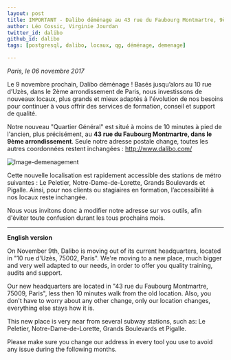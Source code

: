```yaml
---
layout: post
title: IMPORTANT - Dalibo déménage au 43 rue du Faubourg Montmartre, 9ème arr, Paris
author: Léo Cossic, Virginie Jourdan
twitter_id: dalibo
github_id: dalibo
tags: [postgresql, dalibo, locaux, qg, déménage, demenage]

---
```


*Paris, le 06 novembre 2017*


Le 9 novembre prochain, Dalibo déménage ! Basés jusqu’alors au 10 rue d’Uzès, dans le 2ème arrondissement de Paris, nous investissons de nouveaux locaux, plus grands et mieux adaptés à l'évolution de nos besoins pour continuer à vous offrir des services de formation, conseil et support de qualité.

<!--MORE-->

Notre nouveau "Quartier Général" est situé à moins de 10 minutes à pied de l'ancien, plus précisément, au **43 rue du Faubourg Montmartre, dans le 9ème arrondissement**.
Seule notre adresse postale change, toutes les autres coordonnées restent inchangées : http://www.dalibo.com/


![Image-demenagement](https://github.com/dalibo/blog/blob/gh-pages/demenagement.png?raw=true)


Cette nouvelle localisation est rapidement accessible des stations de métro suivantes : Le Peletier, Notre-Dame-de-Lorette, Grands Boulevards et Pigalle. Ainsi, pour nos clients ou stagiaires en formation, l’accessibilité à nos locaux reste inchangée.

Nous vous invitons donc à modifier notre adresse sur vos outils, afin d'éviter toute confusion durant les tous prochains mois.


---

**English version**



On November 9th, Dalibo is moving out of its current headquarters, located in "10 rue d'Uzès, 75002, Paris". We're moving to a new place, much bigger and very well adapted to our needs, in order to offer you quality training, audits and support.

Our new headquarters are located in "43 rue du Faubourg Montmartre, 75009, Paris", less then 10 minutes walk from the old location. Also, you don't have to worry about any other change, only our location changes, everything else stays how it is.

This new place is very near from several subway stations, such as: Le Peletier, Notre-Dame-de-Lorette, Grands Boulevards et Pigalle.

Please make sure you change our address in every tool you use to avoid any issue during the following months.
